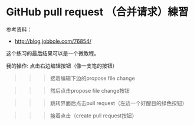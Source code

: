 # GitHub pull request （合并请求）練習

参考资料：

- http://blog.jobbole.com/76854/

这个练习的最后结果可以是一个微教程。

我的操作: 点击右边编辑按钮（像一支笔的按钮）

>>> 接着编辑下边的propose file change

>>> 然后点击propose file change按钮

>>> 跳转界面后点击pull request（左边一个好醒目的绿色按钮）

>>> 接着点击（create pull request按钮）
